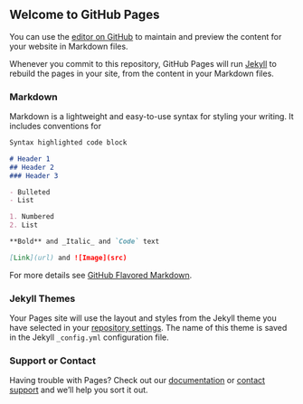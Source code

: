 ## Welcome to GitHub Pages

You can use the [editor on GitHub](https://github.com/Kaiz0r/CDX/edit/master/README.md) to maintain and preview the content for your website in Markdown files.

Whenever you commit to this repository, GitHub Pages will run [Jekyll](https://jekyllrb.com/) to rebuild the pages in your site, from the content in your Markdown files.

### Markdown

Markdown is a lightweight and easy-to-use syntax for styling your writing. It includes conventions for

```markdown
Syntax highlighted code block

# Header 1
## Header 2
### Header 3

- Bulleted
- List

1. Numbered
2. List

**Bold** and _Italic_ and `Code` text

[Link](url) and ![Image](src)
```

For more details see [GitHub Flavored Markdown](https://guides.github.com/features/mastering-markdown/).

### Jekyll Themes

Your Pages site will use the layout and styles from the Jekyll theme you have selected in your [repository settings](https://github.com/Kaiz0r/CDX/settings). The name of this theme is saved in the Jekyll `_config.yml` configuration file.

### Support or Contact

Having trouble with Pages? Check out our [documentation](https://help.github.com/categories/github-pages-basics/) or [contact support](https://github.com/contact) and we’ll help you sort it out.
